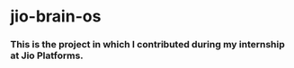# jio-brain-os

### This is the project in which I contributed during my internship at Jio Platforms.
